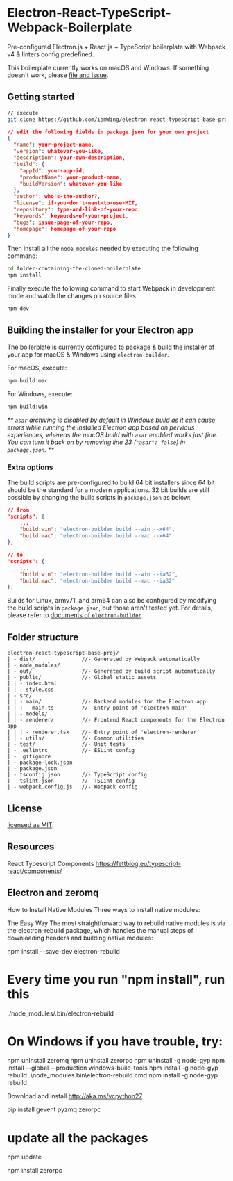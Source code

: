 # Electron-React-TypeScript-Webpack-Boilerplate
Pre-configured Electron.js + React.js + TypeScript boilerplate with 
Webpack v4 & linters config predefined.

This boilerplate currently works on macOS and Windows. If something doesn't 
work, please [file and issue](https://github.com/Devtography/electron-react-typescript-webpack-boilerplate/issues/new).

## Getting started
```bash
// execute
git clone https://github.com/iamWing/electron-react-typescript-base-proj.git
```

```json
// edit the following fields in package.json for your own project
{
  "name": your-project-name,
  "version": whatever-you-like,
  "description": your-own-description,
  "build": {
    "appId": your-app-id,
    "productName": your-product-name,
    "buildVersion": whatever-you-like
  },
  "author": who's-the-author?,
  "license": if-you-don't-want-to-use-MIT,
  "repository": type-and-link-of-your-repo,
  "keywords": keywords-of-your-project,
  "bugs": issue-page-of-your-repo,
  "homepage": homepage-of-your-repo
}
```

Then install all the `node_modules` needed by executing the following command:
```bash
cd folder-containing-the-cloned-boilerplate
npm install
```

Finally execute the following command to start Webpack in development mode and 
watch the changes on source files.
```bash
npm dev
```

## Building the installer for your Electron app
The boilerplate is currently configured to package & build the installer of 
your app for macOS & Windows using `electron-builder`. 

For macOS, execute:
```bash
npm build:mac
```

For Windows, execute:
```bash
npm build:win
```
_** `asar` archiving is disabled by default in Windows build as it can cause 
errors while running the installed Electron app based on pervious experiences, 
whereas the macOS build with `asar` enabled works just fine. You can turn it 
back on by removing line 23 (`"asar": false`) in `package.json`. **_

### Extra options
The build scripts are pre-configured to build 64 bit installers since 64 bit 
should be the standard for a modern applications. 32 bit builds are still 
possible by changing the build scripts in `package.json` as below:
```json
// from
"scripts": {
    ...
    "build:win": "electron-builder build --win --x64",
    "build:mac": "electron-builder build --mac --x64"
},

// to
"scripts": {
    ...
    "build:win": "electron-builder build --win --ia32",
    "build:mac": "electron-builder build --mac --ia32"
},
```

Builds for Linux, armv71, and arm64 can also be configured by modifying the 
build scripts in `package.json`, but those aren't tested yet. For details, 
please refer to [documents of `electron-builder`](https://www.electron.build/cli).

## Folder structure
```
electron-react-typescript-base-proj/
| - dist/               //- Generated by Webpack automatically
| - node_modules/
| - out/                //- Generated by build script automatically
| - public/             //- Global static assets
| | - index.html
| | - style.css
| - src/
| | - main/             //- Backend modules for the Electron app
| | | - main.ts         //- Entry point of 'electron-main'
| | - models/
| | - renderer/         //- Frontend React components for the Electron app
| | | - renderer.tsx    //- Entry point of 'electron-renderer'
| | - utils/            //- Common utilities
| - test/               //- Unit tests
| - .eslintrc           //- ESLint config
| - .gitignore
| - package-lock.json
| - package.json
| - tsconfig.json       //- TypeScript config
| - tslint.json         //- TSLint config
| - webpack.config.js   //- Webpack config
```

## License
[licensed as MIT](LICENSE).


## Resources
React Typescript Components
https://fettblog.eu/typescript-react/components/

## Electron and zeromq
How to Install Native Modules
Three ways to install native modules:

The Easy Way
The most straightforward way to rebuild native modules is via the electron-rebuild package, which handles the manual steps of downloading headers and building native modules:

npm install --save-dev electron-rebuild

# Every time you run "npm install", run this
./node_modules/.bin/electron-rebuild

# On Windows if you have trouble, try:
npm uninstall zeromq
npm uninstall zerorpc
npm uninstall -g node-gyp
npm install --global --production windows-build-tools
npm install -g node-gyp rebuild
.\node_modules\.bin\electron-rebuild.cmd
npm install -g node-gyp rebuild

Download and install
http://aka.ms/vcpython27

pip install gevent pyzmq zerorpc

# update all the packages
npm update

npm install zerorpc

